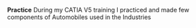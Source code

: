 **Practice**
During my CATIA V5 training I practiced and made few components of Automobiles used in the Industries
